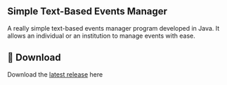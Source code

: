 ## Simple Text-Based Events Manager
A really simple text-based events manager program developed in Java. It allows an individual or an institution to manage events with ease.
## 💾 **Download**
Download the [latest release](https://github.com/moonlighthowling616/Simple-Text-Based-Events-Manager/releases/tag/v1.0-release) here
